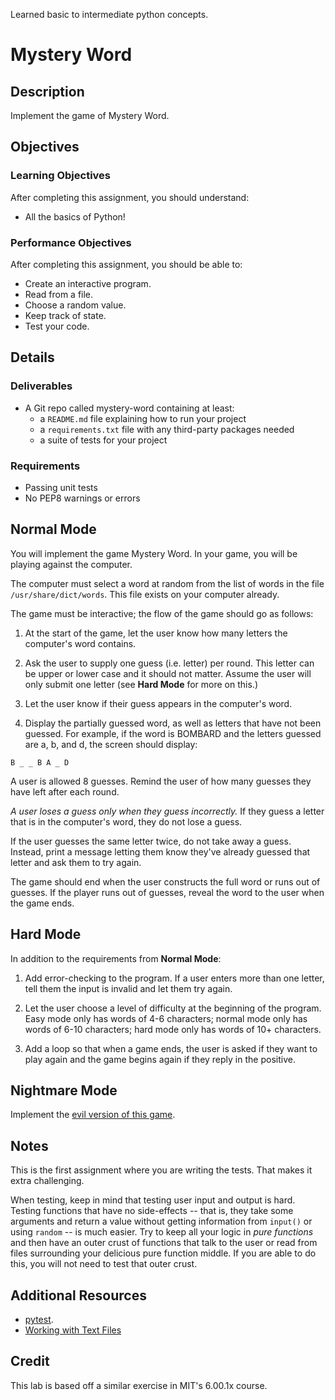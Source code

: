 Learned basic to intermediate python concepts.
# Mystery Word

## Description

Implement the game of Mystery Word.

## Objectives

### Learning Objectives

After completing this assignment, you should understand:

* All the basics of Python!

### Performance Objectives

After completing this assignment, you should be able to:

* Create an interactive program.
* Read from a file.
* Choose a random value.
* Keep track of state.
* Test your code.

## Details

### Deliverables

* A Git repo called mystery-word containing at least:
  * a `README.md` file explaining how to run your project
  * a `requirements.txt` file with any third-party packages needed
  * a suite of tests for your project

### Requirements  

* Passing unit tests
* No PEP8 warnings or errors

## Normal Mode

You will implement the game Mystery Word. In your game, you will be playing
against the computer.

The computer must select a word at random from the list of words in the file
`/usr/share/dict/words`. This file exists on your computer already.

The game must be interactive; the flow of the game should go as follows:

1. At the start of the game, let the user know how many letters the computer's
word contains.

2. Ask the user to supply one guess (i.e. letter) per round. This letter can be
upper or lower case and it should not matter. Assume the user will only submit
one letter (see **Hard Mode** for more on this.)

3. Let the user know if their guess appears in the computer's word.

4. Display the partially guessed word, as well as letters that have not been
guessed. For example, if the word is BOMBARD and the letters guessed are a, b,
and d, the screen should display:

```
B _ _ B A _ D
```

A user is allowed 8 guesses. Remind the user of how many guesses they have left
after each round.

*A user loses a guess only when they guess incorrectly.* If they guess a letter
that is in the computer's word, they do not lose a guess.

If the user guesses the same letter twice, do not take away a guess. Instead,
print a message letting them know they've already guessed that letter and ask
them to try again.

The game should end when the user constructs the full word or runs out of
guesses. If the player runs out of guesses, reveal the word to the user when
the game ends.

## Hard Mode

In addition to the requirements from **Normal Mode**:

1. Add error-checking to the program. If a user enters more than one letter,
tell them the input is invalid and let them try again.

2. Let the user choose a level of difficulty at the beginning of the program.
Easy mode only has words of 4-6 characters; normal mode only has words of 6-10
characters; hard mode only has words of 10+ characters.

3. Add a loop so that when a game ends, the user is asked if they want to play
again and the game begins again if they reply in the positive.

## Nightmare Mode

Implement the [evil version of this game](http://nifty.stanford.edu/2011/schwarz-evil-hangman/).

## Notes

This is the first assignment where you are writing the tests. That makes it
extra challenging.

When testing, keep in mind that testing user input and output is hard. Testing
functions that have no side-effects -- that is, they take some arguments and
return a value without getting information from `input()` or using `random` --
is much easier. Try to keep all your logic in _pure functions_ and then have an
outer crust of functions that talk to the user or read from files surrounding
your delicious pure function middle. If you are able to do this, you will not
need to test that outer crust.

## Additional Resources

* [pytest](http://pytest.org/latest/).
* [Working with Text Files](https://opentechschool.github.io/python-data-intro/core/text-files.html)

## Credit

This lab is based off a similar exercise in MIT's 6.00.1x course.
